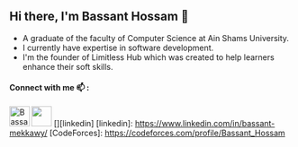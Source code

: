 ## Hi there,  I'm Bassant Hossam 👋
- A graduate of the faculty of Computer Science at Ain Shams University.
- I currently have expertise in software development.
- I'm the founder of Limitless Hub which was created to help learners enhance their soft skills. 

#### Connect with me 📫 :
<a href="mailto:bassant.hossam20@gmail.com"><img src="https://user-images.githubusercontent.com/84079097/180465824-3a948c2c-8b5d-457a-a74b-0f2d17f2308b.png" width="36px"/></a>
[<img align="left" alt="BassantHossamMekkawy|Linkedin" width="36px" src="https://img.icons8.com/color/48/000000/linkedin.png"/>][linkedin]
[linkedin]: https://www.linkedin.com/in/bassant-mekkawy/
[CodeForces]: https://codeforces.com/profile/Bassant_Hossam


